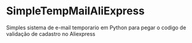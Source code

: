 # SimpleTempMailAliExpress
Simples sistema de e-mail temporario em Python para pegar o codigo de validação de cadastro no Aliexpress
